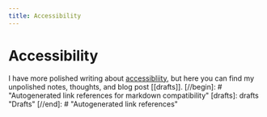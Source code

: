 ```yaml
---
title: Accessibility
---
```


# Accessibility

I have more polished writing about [accessibliity](/accessibility), but here you can find my unpolished notes, thoughts, and blog post [[drafts]].
[//begin]: # "Autogenerated link references for markdown compatibility"
[drafts]: drafts "Drafts"
[//end]: # "Autogenerated link references"